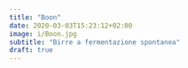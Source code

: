 ```yaml
---
title: "Boon"
date: 2020-03-03T15:23:12+02:00
image: i/Boon.jpg
subtitle: "Birre a fermentazione spontanea"
draft: true
---
```


